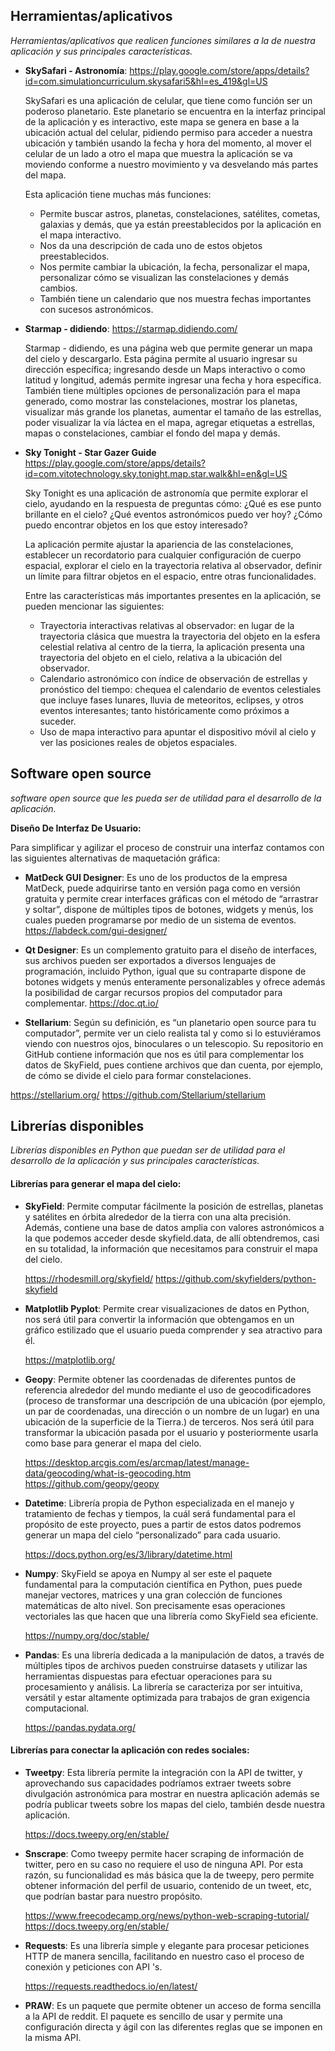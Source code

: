 ## Herramientas/aplicativos
_Herramientas/aplicativos que realicen funciones similares a la de nuestra aplicación y sus principales características._

- **SkySafari - Astronomía**:
https://play.google.com/store/apps/details?id=com.simulationcurriculum.skysafari5&hl=es_419&gl=US

    SkySafari es una aplicación de celular, que tiene como función ser un poderoso planetario. Este planetario se encuentra en la interfaz principal de la aplicación y es interactivo, este mapa se genera en base a la ubicación actual del celular, pidiendo permiso para acceder a nuestra ubicación y también usando la fecha y hora del momento, al mover el celular de un lado a otro el mapa que muestra la aplicación se va moviendo conforme a nuestro movimiento y va desvelando más partes del mapa.
    
    Esta aplicación tiene muchas más funciones:  
    - Permite buscar astros, planetas, constelaciones, satélites, cometas, galaxias y demás, que ya están preestablecidos por la aplicación en el mapa interactivo.
    - Nos da una descripción de cada uno de estos objetos preestablecidos.
    - Nos permite cambiar la ubicación, la fecha, personalizar el mapa, personalizar cómo se visualizan las constelaciones y demás cambios.
    - También tiene un calendario que nos muestra fechas importantes con sucesos astronómicos. 
    
- **Starmap - didiendo**:
https://starmap.didiendo.com/

    Starmap - didiendo, es una página web que permite generar un mapa del cielo y descargarlo. Esta página permite al usuario ingresar su dirección específica; ingresando desde un Maps interactivo o como latitud y longitud, además permite ingresar una fecha y hora específica. También tiene múltiples opciones de personalización para el mapa generado, como mostrar las constelaciones, mostrar los planetas, visualizar más grande los planetas, aumentar el tamaño de las estrellas, poder visualizar la vía láctea en el mapa, agregar etiquetas a estrellas, mapas o constelaciones, cambiar el fondo del mapa y demás.
    
- **Sky Tonight - Star Gazer Guide**
https://play.google.com/store/apps/details?id=com.vitotechnology.sky.tonight.map.star.walk&hl=en&gl=US 

    Sky Tonight es una aplicación de astronomía que permite explorar el cielo, ayudando en la respuesta de preguntas cómo: ¿Qué es ese punto brillante en el cielo? ¿Qué eventos astronómicos puedo ver hoy? ¿Cómo puedo encontrar objetos en los que estoy interesado?
    
    La aplicación permite ajustar la apariencia de las constelaciones, establecer un recordatorio para cualquier configuración de cuerpo espacial, explorar el cielo en la trayectoria relativa al observador, definir un límite para filtrar objetos en el espacio, entre otras funcionalidades.
    
    Entre las características más importantes presentes en la aplicación, se pueden mencionar las siguientes:

    - Trayectoria interactivas relativas al observador: en lugar de la trayectoria clásica que muestra la trayectoria del objeto en la esfera celestial relativa al centro de la tierra, la aplicación presenta una trayectoria del objeto en el cielo, relativa a la ubicación del observador.
    - Calendario astronómico con índice de observación de estrellas y pronóstico del tiempo: chequea el calendario de eventos celestiales que incluye fases lunares, lluvia de meteoritos, eclipses, y otros eventos interesantes; tanto históricamente como próximos a suceder.
    - Uso de mapa interactivo para apuntar el dispositivo móvil al cielo y ver las posiciones reales de objetos espaciales.

## Software open source
_software open source que les pueda ser de utilidad para el desarrollo de la aplicación._

**Diseño De Interfaz De Usuario:** 

Para simplificar y agilizar el proceso de construir una interfaz contamos con las siguientes alternativas de maquetación gráfica:

- **MatDeck GUI Designer**: Es uno de los productos de la empresa MatDeck, puede adquirirse tanto en versión paga como en versión gratuita y permite crear interfaces gráficas con el método de “arrastrar y soltar”, dispone de múltiples tipos de botones, widgets y menús, los cuales pueden programarse por medio de un sistema de eventos.
https://labdeck.com/gui-designer/

- **Qt Designer**: Es un complemento gratuito para el diseño de interfaces, sus archivos pueden ser exportados a diversos lenguajes de programación, incluido Python, igual que su contraparte dispone de botones widgets y menús enteramente personalizables y ofrece además la posibilidad de cargar recursos propios del computador para complementar.
https://doc.qt.io/

- **Stellarium**: Según su definición, es “un planetario open source para tu computador”, permite ver un cielo realista tal y como si lo estuviéramos viendo con nuestros ojos, binoculares o un telescopio. Su repositorio en GitHub contiene información que nos es útil para complementar los datos de SkyField, pues contiene archivos que dan cuenta, por ejemplo, de cómo se divide el cielo para formar constelaciones.

https://stellarium.org/
https://github.com/Stellarium/stellarium

## Librerías disponibles
_Librerías disponibles en Python que puedan ser de utilidad para el desarrollo de la aplicación y sus principales características._

#### Librerías para generar el mapa del cielo:
- **SkyField**: Permite computar fácilmente la posición de estrellas, planetas y satélites en órbita alrededor de la tierra con una alta precisión. Además, contiene una base de datos amplia con valores astronómicos a la que podemos acceder desde skyfield.data, de allí obtendremos, casi en su totalidad, la información que necesitamos para construir el mapa del cielo.

    https://rhodesmill.org/skyfield/
    https://github.com/skyfielders/python-skyfield

- **Matplotlib Pyplot**: Permite crear visualizaciones de datos en Python, nos será útil para convertir la información que obtengamos en un gráfico estilizado que el usuario pueda comprender y sea atractivo para él.

    https://matplotlib.org/

- **Geopy**: Permite obtener las coordenadas de diferentes puntos de referencia alrededor del mundo mediante el uso de geocodificadores (proceso de transformar una descripción de una ubicación (por ejemplo, un par de coordenadas, una dirección o un nombre de un lugar) en una ubicación de la superficie de la Tierra.) de terceros. Nos será útil para transformar la ubicación pasada por el usuario y posteriormente usarla como base para generar el mapa del cielo.

    https://desktop.arcgis.com/es/arcmap/latest/manage-data/geocoding/what-is-geocoding.htm
    https://github.com/geopy/geopy

- **Datetime**: Librería propia de Python especializada en el manejo y tratamiento de fechas y tiempos, la cuál será fundamental para el propósito de este proyecto, pues a partir de estos datos podremos generar un mapa del cielo “personalizado” para cada usuario.

    https://docs.python.org/es/3/library/datetime.html

- **Numpy**: SkyField se apoya en Numpy al ser este el paquete fundamental para la computación científica en Python, pues puede manejar vectores, matrices y una gran colección de funciones matemáticas de alto nivel. Son precisamente esas operaciones vectoriales las que hacen que una librería como SkyField sea eficiente.

    https://numpy.org/doc/stable/

- **Pandas**: Es una librería dedicada a la manipulación de datos, a través de múltiples tipos de archivos pueden construirse datasets y utilizar las herramientas dispuestas para efectuar operaciones para su procesamiento y análisis. La librería se caracteriza por ser intuitiva, versátil y estar altamente optimizada para trabajos de gran exigencia computacional.

    https://pandas.pydata.org/

#### Librerías para conectar la aplicación con redes sociales: 
- **Tweetpy**: Esta librería permite la integración con la API de twitter, y aprovechando sus capacidades podríamos extraer tweets sobre divulgación astronómica para mostrar en nuestra aplicación además se podría publicar tweets sobre los mapas del cielo, también desde nuestra aplicación.

    https://docs.tweepy.org/en/stable/

- **Snscrape**: Como tweepy permite hacer scraping de información de twitter, pero en su caso no requiere el uso de ninguna API. Por esta razón, su funcionalidad es más básica que la de tweepy, pero permite obtener información del perfil de usuario, contenido de un tweet, etc, que podrían bastar para nuestro propósito.

    https://www.freecodecamp.org/news/python-web-scraping-tutorial/
    https://docs.tweepy.org/en/stable/

- **Requests**: Es una librería simple y elegante para procesar peticiones HTTP de manera sencilla, facilitando en nuestro caso el proceso de conexión y peticiones con API 's.

    https://requests.readthedocs.io/en/latest/ 

- **PRAW**: Es un paquete que permite obtener un acceso de forma sencilla a la API de reddit. El paquete es sencillo de usar y permite una configuración directa y ágil con las diferentes reglas que se imponen en la misma API.

